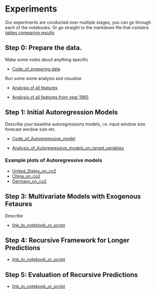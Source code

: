 # Experiments

Our experiments are conducted over multiple stages, you can go
through each of the notebooks. Or go straight to the markdown
file that contains [tables comparing results](../results/Summary.md)

## Step 0: Prepare the data.

Make some notes about anything specific

* [Code_of_preparing data](https://github.com/pinglainstitute/energy-gdp-emissions/blob/main/code/00_Prepare_data.ipynb)

Run some some analysis and visualise

* [Analysis of all features](https://github.com/pinglainstitute/energy-gdp-emissions/blob/main/results/feature_g20_analysis.md)

* [Analysis of all features from year 1965](https://github.com/pinglainstitute/energy-gdp-emissions/blob/main/results/feature_g20_start_year_analysis.md)

## Step 1: Initial Autoregression Models

Describe your baseline autoregressions models, i.e. input window size
forecast window size etc.

* [Code_of_Autoregressive_model](https://github.com/pinglainstitute/energy-gdp-emissions/blob/main/code/01_Autoregressive.ipynb)

* [Analysis_of_Autoregressive_models_on_target_variables](https://github.com/pinglainstitute/energy-gdp-emissions/blob/main/data/ar_summay.csv)

### Example plots of Autoregressive models

* [United_States_on_co2](https://github.com/pinglainstitute/energy-gdp-emissions/blob/main/results/United%20States_co2_comparison.png)
* [China_on_co2](https://github.com/pinglainstitute/energy-gdp-emissions/blob/main/results/China_co2_comparison.png)
* [Germany_on_co2](https://github.com/pinglainstitute/energy-gdp-emissions/blob/main/results/Germany_co2_comparison.png)

## Step 3: Multivariate Models with Exogenous Fetaures
 
Describe

* [link_to_notebook_or_script](03_Multivariate_Models.ipynb)


## Step 4: Recursive Framework for Longer Predictions


* [link_to_notebook_or_script](04_Recursive.ipynb)



## Step 5: Evaluation of Recursive Predictions


* [link_to_notebook_or_script](05_Evaluation.ipynb)




